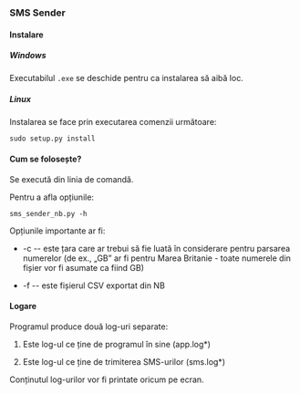 ### SMS Sender

#### Instalare

##### Windows

Executabilul `.exe` se deschide pentru ca instalarea să aibă loc.

##### Linux

Instalarea se face prin executarea comenzii următoare:

    sudo setup.py install

#### Cum se folosește?

Se execută din linia de comandă.

Pentru a afla opțiunile:

    sms_sender_nb.py -h

Opțiunile importante ar fi:

* -c -- este țara care ar trebui să fie luată în considerare pentru parsarea numerelor (de ex., „GB” ar fi pentru Marea Britanie - toate numerele din fișier vor fi asumate ca fiind GB)

* -f -- este fișierul CSV exportat din NB


#### Logare

Programul produce două log-uri separate:

1. Este log-ul ce ține de programul în sine (app.log*)

2. Este log-ul ce ține de trimiterea SMS-urilor (sms.log*)

Conținutul log-urilor vor fi printate oricum pe ecran.


